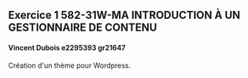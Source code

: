 ## Exercice 1 582-31W-MA INTRODUCTION À UN GESTIONNAIRE DE CONTENU
#### Vincent Dubois e2295393 gr21647
Création d'un thème pour Wordpress.
